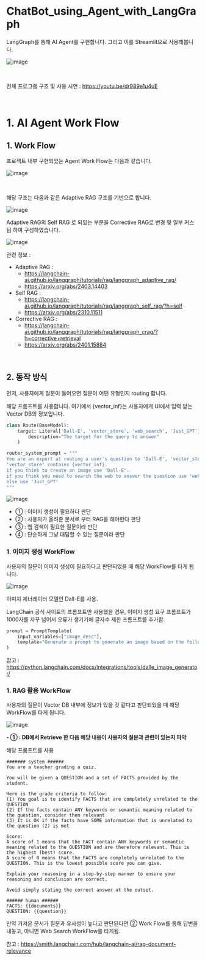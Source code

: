 # ChatBot_using_Agent_with_LangGraph
LangGraph를 통해 AI Agent를 구현합니다. 그리고 이를 Streamlit으로 사용해봅니다.

![image](https://github.com/user-attachments/assets/4df6a34a-214d-441e-9f3d-c023cae89a19)

<br>

전체 프로그램 구조 및 사용 시연 : https://youtu.be/dr989e1u4uE

<br>

# 1. AI Agent Work Flow

## 1. Work Flow

프로젝트 내부 구현되있는 Agent Work Flow는 다음과 같습니다.

![image](https://github.com/user-attachments/assets/d30c5862-dce3-4d03-98a1-eff1688d4319)

<br>

해당 구조는 다음과 같은 Adaptive RAG 구조를 기반으로 합니다.

![image](https://github.com/user-attachments/assets/86bacbc8-d5e7-43f9-9724-36888a4baa4e)

Adaptive RAG의 Self RAG 로 되있는 부분을 Corrective RAG로 변경 및 일부 커스텀 하여 구성하였습니다.

![image](https://github.com/user-attachments/assets/9ffb3fe6-046a-44ca-bdd2-33d3a9f3a7f8)

관련 정보 : 

- Adaptive RAG :
    - https://langchain-ai.github.io/langgraph/tutorials/rag/langgraph_adaptive_rag/
    - https://arxiv.org/abs/2403.14403
- Self RAG :
    - https://langchain-ai.github.io/langgraph/tutorials/rag/langgraph_self_rag/?h=self
    - https://arxiv.org/abs/2310.11511
- Corrective RAG :
    - https://langchain-ai.github.io/langgraph/tutorials/rag/langgraph_crag/?h=corrective+retrieval
    - https://arxiv.org/abs/2401.15884

<br>

## 2. 동작 방식

먼저, 사용자에게 질문이 들어오면 질문이 어떤 유형인지 routing 합니다.

해당 프롬프트를 사용합니다. 여기에서 {vector_inf}는 사용자에게 UI에서 입력 받는 Vector DB의 정보입니다.

```python
class Route(BaseModel):
    target: Literal['Dall-E', 'vector_store', 'web_search', 'Just_GPT'] = Field(
        description="The target for the query to answer"
    )

router_system_prompt = """
You are an expert at routing a user's question to 'Dall-E', 'vector_store', 'Just_GPT' or 'web_search'.
'vector_store' contains {vector_inf}.
if you think to create an image use 'Dall-E'.
if you think you need to search the web to answer the question use 'web_search'
else use 'Just_GPT'
"""
```

![image](https://github.com/user-attachments/assets/4e806e82-2f16-40bb-8541-888d8144a878)

- ① : 이미지 생성이 필요하다 판단
- ② : 사용자가 올려준 문서로 부터 RAG를 해야한다 판단
- ③ : 웹 검색이 필요한 질문이라 판단
- ④ : 단순하게 그냥 대답할 수 있는 질문이라 판단

### 1. 이미지 생성 WorkFlow

사용자의 질문이 이미지 생성이 필요하다고 판단되었을 때 해당 WorkFlow를 타게 됩니다.

![image](https://github.com/user-attachments/assets/de1a079b-bace-4d6f-b368-89e5d46ee322)

이미지 제너레이터 모델인 Dall-E를 사용.

LangChain 공식 사이트의 프롬프트만 사용했을 경우, 이미지 생성 요구 프롬프트가 1000자를 자꾸 넘어서 오류가 생기기에 글자수 제한 프롬프트를 추가함.

```python
prompt = PromptTemplate(
    input_variables=["image_desc"],
    template="Generate a prompt to generate an image based on the following description. Prompt must be length 1000 or less : {image_desc}",
)
```

참고 : https://python.langchain.com/docs/integrations/tools/dalle_image_generator/

### 1. RAG 활용 WorkFlow

사용자의 질문이 Vector DB 내부에 정보가 있을 것 같다고 판단되었을 때 해당 WorkFlow를 타게 됩니다.

![image](https://github.com/user-attachments/assets/97ebdd2f-b960-4ea5-9cf0-e40d72dd0b6d)

**- ① : DB에서 Retrieve 한 다음 해당 내용이 사용자의 질문과 관련이 있는지 파악**

해당 프롬프트를 사용
```
####### system ######
You are a teacher grading a quiz. 

You will be given a QUESTION and a set of FACTS provided by the student. 

Here is the grade criteria to follow:
(1) You goal is to identify FACTS that are completely unrelated to the QUESTION
(2) If the facts contain ANY keywords or semantic meaning related to the question, consider them relevant
(3) It is OK if the facts have SOME information that is unrelated to the question (2) is met 

Score:
A score of 1 means that the FACT contain ANY keywords or semantic meaning related to the QUESTION and are therefore relevant. This is the highest (best) score. 
A score of 0 means that the FACTS are completely unrelated to the QUESTION. This is the lowest possible score you can give.

Explain your reasoning in a step-by-step manner to ensure your reasoning and conclusion are correct.
 
Avoid simply stating the correct answer at the outset.

###### human ######
FACTS: {{documents}} 
QUESTION: {{question}}
```

만약 가져온 문서가 질문과 유사성이 높다고 판단된다면 ② Work Flow를 통해 답변을 내놓고, 아니면 Web Search WorkFlow를 타게됨.

참고 : https://smith.langchain.com/hub/langchain-ai/rag-document-relevance


